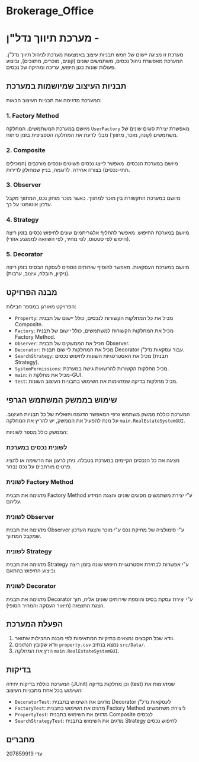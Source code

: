 # Brokerage_Office
# מערכת תיווך נדל"ן - 

מערכת זו מציגה יישום של חמש תבניות עיצוב באמצעות מערכת לניהול תיווך נדל"ן. המערכת מאפשרת ניהול נכסים, משתמשים שונים (קונים, מוכרים, מתווכים), וביצוע פעולות שונות כגון חיפוש, עריכה ומחיקה של נכסים.

## תבניות העיצוב שמיושמות במערכת

המערכת מדגימה את תבניות העיצוב הבאות:

### 1. Factory Method
מיושם במערכת המשתמשים. המחלקה `UserFactory` מאפשרת יצירת סוגים שונים של משתמשים (קונה, מוכר, מתווך) מבלי לדעת את המחלקה הספציפית בזמן פיתוח.

### 2. Composite
מיושם במערכת הנכסים. מאפשר לייצג נכסים פשוטים ונכסים מורכבים (המכילים תתי-נכסים) בצורה אחידה. לדוגמה, בניין שמחולק לדירות.

### 3. Observer
מיושם במערכת התקשורת בין מוכר למתווך. כאשר מוכר מוחק נכס, המתווך מקבל עדכון אוטומטי על כך.

### 4. Strategy
מיושם במערכת החיפוש. מאפשר להחליף אלגוריתמים שונים לחיפוש נכסים בזמן ריצה (חיפוש לפי סטטוס, לפי מחיר, לפי השוואה לממוצע אזורי).

### 5. Decorator
מיושם במערכת העסקאות. מאפשר להוסיף שירותים נוספים לעסקת הבסיס בזמן ריצה (ניקיון, הובלה, עיצוב, ערבות).

## מבנה הפרויקט

הפרויקט מאורגן במספר חבילות:

- `Property`: מכיל את כל המחלקות הקשורות לנכסים, כולל יישום של תבנית Composite.
- `Factory`: מכיל את המחלקות הקשורות למשתמשים, כולל יישום של תבנית Factory Method.
- `Observer`: מכיל את הממשקים של תבנית Observer.
- `Decorator`: מכיל את המחלקות ליישום תבנית Decorator עבור עסקאות נדל"ן.
- `SearchStrategy`: מכיל את האסטרטגיות השונות לחיפוש נכסים (תבנית Strategy).
- `SystemPermissions`: מכיל מחלקות הקשורות להרשאות גישה במערכת.
- `main`: מכיל את מחלקת ה-GUI.
- `test`: מכיל מחלקות בדיקה שמדגימות את השימוש בתבניות העיצוב השונות.

## שימוש בממשק המשתמש הגרפי

המערכת כוללת ממשק משתמש גרפי המאפשר הדגמה ויזואלית של כל תבניות העיצוב. על מנת להפעיל את הממשק, יש להריץ את המחלקה `main.RealEstateSystemGUI`.

הממשק כולל מספר לשוניות:

### לשונית נכסים במערכת
מציגה את כל הנכסים הקיימים במערכת בטבלה. ניתן לרענן את הרשימה או להציג פרטים מורחבים על נכס נבחר.

### לשונית Factory Method
מדגימה את תבנית Factory Method ע"י יצירת משתמשים מסוגים שונים והצגת המידע עליהם.

### לשונית Observer
מדגימה את תבנית Observer ע"י סימולציה של מחיקת נכס ע"י מוכר והצגת העדכון שמקבל המתווך.

### לשונית Strategy
מדגימה את תבנית Strategy ע"י אפשרות לבחירת אסטרטגיית חיפוש שונה בזמן ריצה וביצוע החיפוש בהתאם.

### לשונית Decorator
מדגימה את תבנית Decorator ע"י יצירת עסקת בסיס והוספת שירותים שונים אליה, תוך הצגת התוצאה (תיאור העסקה והמחיר הסופי).

## הפעלת המערכת

1. וודא שכל הקבצים נמצאים בתיקיות המתאימות לפי מבנה החבילות שתואר.
2. וודא שקובץ הנתונים `property.csv` נמצא בנתיב `src/Data/`.
3. הרץ את המחלקה `main.RealEstateSystemGUI`.

## בדיקות

המערכת כוללת בדיקות יחידה (JUnit) וכן מחלקות בדיקה (test) שמדגימות את השימוש בכל אחת מתבניות העיצוב:

- `DecoratorTest`: מדגים את השימוש בתבנית Decorator לעסקאות נדל"ן
- `FactoryTest`: מדגים את השימוש בתבנית Factory Method ליצירת משתמשים
- `PropertyTest`: מדגים את השימוש בתבנית Composite לנכסים
- `SearchStrategyTest`: מדגים את השימוש בתבנית Strategy לחיפוש נכסים

## מחברים

עדי 207859919
